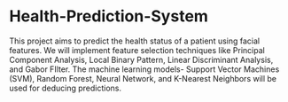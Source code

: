 # Health-Prediction-System

This project aims to predict the health status of a patient using facial features. We will implement feature selection techniques like Principal Component Analysis, Local Binary Pattern, Linear Discriminant Analysis, and Gabor FIlter. The machine learning models- Support Vector Machines (SVM), Random Forest, Neural Network, and K-Nearest Neighbors will be used for deducing predictions.
